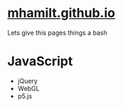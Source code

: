 # [mhamilt.github.io](https://mhamilt.github.io)
Lets give this pages things a bash


# JavaScript

- jQuery
- WebGL
- p5.js
